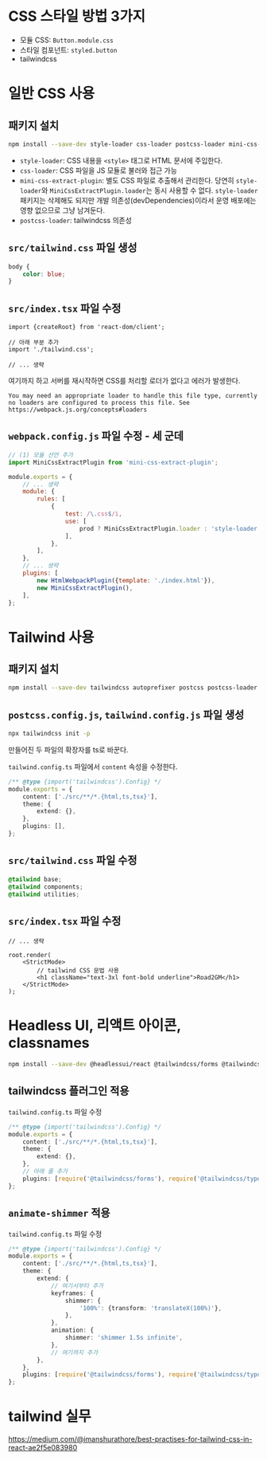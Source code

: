 # CSS 스타일 방법 3가지

- 모듈 CSS: `Button.module.css`
- 스타일 컴포넌트: `styled.button`
- tailwindcss

# 일반 CSS 사용

## 패키지 설치

```bash  
npm install --save-dev style-loader css-loader postcss-loader mini-css-extract-plugin
```

- `style-loader`: CSS 내용을 `<style>` 태그로 HTML 문서에 주입한다.
- `css-loader`: CSS 파일을 JS 모듈로 불러와 접근 가능
- `mini-css-extract-plugin`: 별도 CSS 파일로 추출해서 관리한다. 당연히 `style-loader`와 `MiniCssExtractPlugin.loader`는 동시 사용할 수 없다.
  `style-loader` 패키지는 삭제해도 되지만 개발 의존성(devDependencies)이라서 운영 배포에는 영향 없으므로 그냥 남겨둔다.
- `postcss-loader`: tailwindcss 의존성

## `src/tailwind.css` 파일 생성

```css  
body {
    color: blue;
}
```

## `src/index.tsx` 파일 수정

```tsx  
import {createRoot} from 'react-dom/client';

// 아래 부분 추가  
import './tailwind.css';

// ... 생략  
```

여기까지 하고 서버를 재시작하면 CSS를 처리할 로더가 없다고 에러가 발생한다.

```
You may need an appropriate loader to handle this file type, currently no loaders are configured to process this file. See https://webpack.js.org/concepts#loaders
```

## `webpack.config.js` 파일 수정 - 세 군데

```js  
// (1) 모듈 선언 추가
import MiniCssExtractPlugin from 'mini-css-extract-plugin';

module.exports = {
    // ... 생략
    module: {
        rules: [
            {
                test: /\.css$/i,
                use: [
                    prod ? MiniCssExtractPlugin.loader : 'style-loader', 'css-loader', 'postcss-loader',
                ],
            },
        ],
    },
    // ... 생략
    plugins: [
        new HtmlWebpackPlugin({template: './index.html'}),
        new MiniCssExtractPlugin(),
    ],
};
```  

# Tailwind 사용

## 패키지 설치

```bash  
npm install --save-dev tailwindcss autoprefixer postcss postcss-loader
```  

## `postcss.config.js`, `tailwind.config.js` 파일 생성

```bash  
npx tailwindcss init -p
```  

만들어진 두 파일의 확장자를 ts로 바꾼다.

`tailwind.config.ts` 파일에서 `content` 속성을 수정한다.

```ts  
/** @type {import('tailwindcss').Config} */
module.exports = {
    content: ['./src/**/*.{html,ts,tsx}'],
    theme: {
        extend: {},
    },
    plugins: [],
};
```

## `src/tailwind.css` 파일 수정

```css
@tailwind base;
@tailwind components;
@tailwind utilities;
```

## `src/index.tsx` 파일 수정

```tsx
// ... 생략

root.render(
    <StrictMode>
        // tailwind CSS 문법 사용
        <h1 className="text-3xl font-bold underline">Road2GM</h1>
    </StrictMode>
);
```

# Headless UI, 리액트 아이콘, classnames

```bash
npm install --save-dev @headlessui/react @tailwindcss/forms @tailwindcss/typography classnames
```

## tailwindcss 플러그인 적용

`tailwind.config.ts` 파일 수정

```ts
/** @type {import('tailwindcss').Config} */
module.exports = {
    content: ['./src/**/*.{html,ts,tsx}'],
    theme: {
        extend: {},
    },
    // 아래 줄 추가
    plugins: [require('@tailwindcss/forms'), require('@tailwindcss/typography')],
};
```

## `animate-shimmer` 적용

`tailwind.config.ts` 파일 수정

```ts
/** @type {import('tailwindcss').Config} */
module.exports = {
    content: ['./src/**/*.{html,ts,tsx}'],
    theme: {
        extend: {
            // 여기서부터 추가
            keyframes: {
                shimmer: {
                    '100%': {transform: 'translateX(100%)'},
                },
            },
            animation: {
                shimmer: 'shimmer 1.5s infinite',
            },
            // 여기까지 추가
        },
    },
    plugins: [require('@tailwindcss/forms'), require('@tailwindcss/typography')],
};
```

# tailwind 실무

https://medium.com/@imanshurathore/best-practises-for-tailwind-css-in-react-ae2f5e083980
